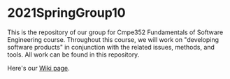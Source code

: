 # 2021SpringGroup10

This is the repository of our group for Cmpe352 Fundamentals of Software Engineering course. Throughout this course, we will work on "developing software products" in conjunction with the related issues, methods, and tools. All work can be found in this repository.

Here's our [Wiki page](https://github.com/bounswe/2021SpringGroup10/wiki).
